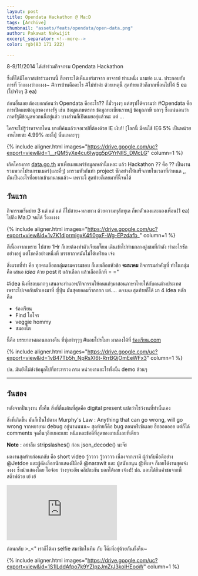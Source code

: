 ```yaml
---
layout: post
title: Opendata Hackathon @ Ma:D
tags: [Archive]
thumbnail: "assets/feats/opendata/open-data.png"
author: Pakawat Nakwijit
excerpt_separator: <!--more-->
color: rgb(83 171 222)

---
```


8-9/11/2014 ได้เข้าร่วมกิจจกรม Opendata Hackathon

<!--more-->

ซึ่งที่ได้มีโอกาสเข้าร่วมงานนี้ ก็เพราะได้เห็นแชร์มาจาก อาจารย์ ท่านหนึ่ง นามย่อ ม.น. ประกอบกับการที่ ว๊างงงงว่างงงงง~ <span class="tag-en"><span class="tag-en">#การบ้านคืออะไร</span></span> <span class="tag-en"><span class="tag-en">#ไม่ทำค่ะ</span></span> ด้วยเหตุนี้ สุดท้ายแล้วก็ลากเพื่อนไปได้ 5 ea (ไปจริงๆ 3 ea)

ก่อนอื่นเลย ต้องบอกก่อนว่า Opendata คืออะไร?? ก็มั่วๆงงๆ แต่สรุปได้ความว่า <span class="tag-en">#Opendata</span> คือ การเปิดเผยข้อมูลของทางรัฐ เช่น ข้อมูลเกษตรกร ข้อมูลทะเบียนราษฏ์ ข้อมูลภาษี บลาๆ ซึ่งแน่นอนว่า ภาครัฐมีข้อมูลพวกนนี้อยู่แล้ว บางส่วนก็เปิดเผยอยุ่แล้วนะ แต่ ...

ใครจะไปรู้ว่าหาจากไหน บางทีค้นแล้วเจอเวปที่ต้องด้วย IE เงิบ!! [โลกนี้ มีคนใช้ IE6 5% เป็นหน่วยงานไทยซะ 4.99% ละมั้ง] นั้นแหละๆๆ

{% include aligner.html images="https://drive.google.com/uc?export=view&id=1__rQM5yXe4cu6Iwgg5pGYrNIlS_DMcLG" column=1 %}

เกิดโครงการ [data.go.th](https://data.go.th/) มาเพื่อเผยแพร่ข้อมูลเหล่านี้แหละ แล้ว Hackathon ?? คือ ?? เป็นงานรวมพวกโปรแกรมเมอร์(และอื่ๆ) มารวมหัวกันทำ project ซักอย่างให้เสร็จภายในเวลาที่กำหนด ,, มันเป็นอะไรที่อยากเข้ามานานแล้ว~ เพราะงี้ สุดท้ายก็เลยมาที่นี้จนได้

## วันแรก
กิจกรรมเริ่มบ่าย 3 แต่ แต่ แต่ ก็ไปสาย+หลงทาง ด้วยความทุลักทุเล ก็พาตัวเองและผองเพื่อน(1 ea) ไปถึง Ma:D จนได้ วิ้งงงงงง

{% include aligner.html images="https://drive.google.com/uc?export=view&id=1v7K1diprmigxK4fi0gxF-Wg-EPzdafb_" column=1 %}

ก็เนื่องจากเพราะ ไปสาย 1Hr ก็เลยต้องทำตัวเจียมเจี๊ยม เดินเข้าไปท่ามกลางฝูงชมที่กำลัง ทำอะไรซักอย่างอยู่ แต่โชคดีอย่างหนึ่งที่ บรรยากาศมันไม่ได้เครียด เจ๋ง 

สิ่งแรกที่ทำ คือ ทุกคนเลือกกลุ่มตามความชอบ ก็เลยเลือกหัวข้อ **คมนาคม** กิจกรรมสำคัญที่ ทำในกลุ่มคือ เสนอ *idea* ด้วย post it แล้วเลือก แล้วเลือกอีกที = =" 

#idea นึงที่ชอบมากๆ เสนอจะทำแอพ/กิจกรรมให้คนแก่ๆมาสอนภาษาไทยให้กับคนต่างประเทศ เพราะไปเจอกับตัวเองมาที่ ญี่ปุ่น มันสุดยอดมว๊ากกกก แต่.... *ตกรอบ* สุดท้ายก็ได้ มา 4 idea หลัก คือ 

* ร้องเรียน 
* Find ไอโจร 
* veggie hommy
* สมองโต

นี้คือ บรรยากาศตอนกลางคืน ที่ซุ่มทำๆๆๆ <span class="tag-en"><span class="tag-en">#แอบโปรโมท</span></span> มาลองได้ที่ [ร้องเรียน.com](https://github.com/chameleonTK/open-data-rong-rean)

{% include aligner.html images="https://drive.google.com/uc?export=view&id=1vB47Tb5h_NpRsXI6t-RrrBQjOmEeWFx3" column=1 %}

ปล. มันยังไม่ส่งข้อมูลไปที่กระทรวง กรม หน่วยงานอะไรทั้งนั้น demo ล้วนๆ

---------

## วันสอง

หลังจากปั่นๆงาน ทั้งคืน สิ่งที่ตื่นเต้นที่สุดคือ digital present แปลว่าโชว์งานที่ทำนั้นเอง 

สิ่งที่เกิดขึ้น มันก็เป็นไปตาม Murphy's Law : Anything that can go wrong, will go wrong จากพยายาม debug อยู่นานนนน~ สุดท้ายก็คือ bug ตอนพรีเซ้นเลย ฮือออออออ แต่ก็ได้ comments จุดอื่นๆอีกเยอะแยะ หนิแหละข้อดีที่สุดของงานนี้เลยทีเดียว 

**Note** : อย่าลืม stripslashes() ก่อน json_decode() นะจ๊ะ

ผลงานสุดท้ายก่อนกลับ คือ short video วู้วววว วู้ววววว เนื่องจากเรามี ผู้กำกับมือดีอย่าง @Jetdoe และผู้คัดเลือกนักแสดงฝีมือดี @narawit และ ผู้สนับสนุน @พี่เบจ ก็เลยได้งานสุดเจ๋งงงงง ซึ่งนำแสดงโดย ไอจ๋อย ว่างๆจะอัพ คลิปละกัน บอกได้เลย เจ๋งง!! ปล. แอบได้ยินคำชมจากพี่สต๊าฟด้วย เย้ เย้


<div class="video-container">
    <iframe class="video" src="https://www.youtube.com/embed/Vu9kQ_6oBiw?feature=oembed" frameborder="0" scrolling="no" webkitAllowFullScreen mozallowfullscreen allowFullScreen></iframe>
</div>


ก่อนกลับ >_<" เราก็ได้มา selfie สมาชิกในทีม กับ โต๊ะที่อยุ่ด้วยกันทั้งคืน~

{% include aligner.html images="https://drive.google.com/uc?export=view&id=1S1lLddAfpo7k9YZIpzJmZrJ3koIHEooW" column=1 %}
